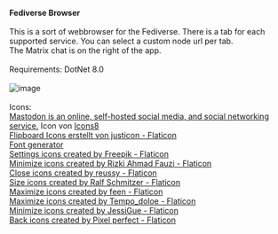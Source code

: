 <b>Fediverse Browser</b><br>
<br>
This is a sort of webbrowser for the Fediverse. There is a tab for each supported service. You can select a custom node url per tab.<br>
The Matrix chat is on the right of the app.<br><br>
Requirements: DotNet 8.0<br><br>
![image](https://github.com/decipher2k/Fediverse-Browser/assets/18600621/edc9e0c6-8b9d-497d-ab41-65b8435cf759)
<br><br>
Icons:<br>
<a target="_blank" href="https://icons8.com/icon/uf5LbKlNfuhx/mastodon-is-an-online%2C-self-hosted-social-media%2C-and-social-networking-service.">Mastodon is an online, self-hosted social media, and social networking service.</a> Icon von <a target="_blank" href="https://icons8.com">Icons8</a><br>
<a href="https://www.flaticon.com/de/kostenlose-icons/flipboard" title="flipboard Icons">Flipboard Icons erstellt von justicon - Flaticon</a><br>
<a href="https://www.textstudio.com/">Font generator</a><br>
<a href="https://www.flaticon.com/free-icons/settings" title="settings icons">Settings icons created by Freepik - Flaticon</a><br>
<a href="https://www.flaticon.com/free-icons/minimize" title="minimize icons">Minimize icons created by Rizki Ahmad Fauzi - Flaticon</a><br>
<a href="https://www.flaticon.com/free-icons/close" title="close icons">Close icons created by reussy - Flaticon</a><br>
<a href="https://www.flaticon.com/free-icons/size" title="size icons">Size icons created by Ralf Schmitzer - Flaticon</a><br>
<a href="https://www.flaticon.com/free-icons/maximize" title="maximize icons">Maximize icons created by feen - Flaticon</a><br>
<a href="https://www.flaticon.com/free-icons/maximize" title="maximize icons">Maximize icons created by Tempo_doloe - Flaticon</a><br>
<a href="https://www.flaticon.com/free-icons/minimize" title="minimize icons">Minimize icons created by JessiGue - Flaticon</a><br>
<a href="https://www.flaticon.com/free-icons/back" title="back icons">Back icons created by Pixel perfect - Flaticon</a>




